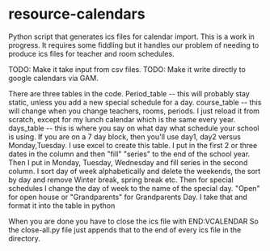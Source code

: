 # resource-calendars
Python script that generates ics files for calendar import.
This is a work in progress. It requires some fiddling but it handles our problem of needing to produce ics files for teacher and room schedules.

TODO: Make it take input from csv files.
TODO: Make it write directly to google calendars via GAM.

There are three tables in the code. 
Period_table -- this will probably stay static, unless you add a new special schedule for a day.
course_table -- this will change when you change teachers, rooms, periods. I just reload it from scratch, except for my lunch calendar
                which is the same every year.
days_table   -- this is where you say on what day what schedule your school is using. If you are on a 7 day block, then you'll use day1,
                day2 versus Monday,Tuesday.  I use excel to create this table.  I put in the first 2 or three dates in the column and then
                "fill" "series" to the end of the school year. Then I put in Monday, Tuesday, Wednesday and fill series in the second
                column. I sort day of week alphabetically and delete the weekends, the sort by day and remove Winter break, spring break
                etc.  Then for special schedules I change the day of week to the name of the special day. "Open" for open house or
                "Grandparents" for Grandparents Day. I take that and format it into the table in python


When you are done you have to close the ics file with END:VCALENDAR
So the close-all.py file just appends that to the end of every ics file in the directory.

